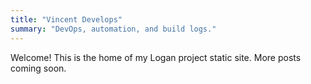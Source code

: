 ```yaml
---
title: "Vincent Develops"
summary: "DevOps, automation, and build logs."
---
```


Welcome! This is the home of my Logan project static site. More posts coming soon.
